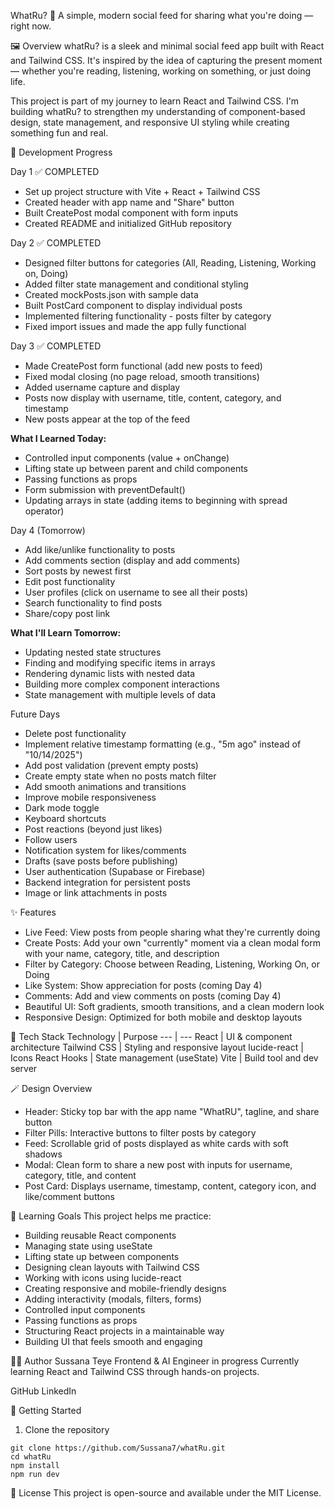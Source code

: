 WhatRu? 🌟
A simple, modern social feed for sharing what you're doing — right now.

🖼️ Overview
whatRu? is a sleek and minimal social feed app built with React and Tailwind CSS.
It's inspired by the idea of capturing the present moment — whether you're reading, listening, working on something, or just doing life.

This project is part of my journey to learn React and Tailwind CSS.
I'm building whatRu? to strengthen my understanding of component-based design, state management, and responsive UI styling while creating something fun and real.

📅 Development Progress

Day 1 ✅ COMPLETED
- Set up project structure with Vite + React + Tailwind CSS
- Created header with app name and "Share" button
- Built CreatePost modal component with form inputs
- Created README and initialized GitHub repository

Day 2 ✅ COMPLETED
- Designed filter buttons for categories (All, Reading, Listening, Working on, Doing)
- Added filter state management and conditional styling
- Created mockPosts.json with sample data
- Built PostCard component to display individual posts
- Implemented filtering functionality - posts filter by category
- Fixed import issues and made the app fully functional

Day 3 ✅ COMPLETED
- Made CreatePost form functional (add new posts to feed)
- Fixed modal closing (no page reload, smooth transitions)
- Added username capture and display
- Posts now display with username, title, content, category, and timestamp
- New posts appear at the top of the feed

**What I Learned Today:**
- Controlled input components (value + onChange)
- Lifting state up between parent and child components
- Passing functions as props
- Form submission with preventDefault()
- Updating arrays in state (adding items to beginning with spread operator)

Day 4 (Tomorrow)
- Add like/unlike functionality to posts
- Add comments section (display and add comments)
- Sort posts by newest first
- Edit post functionality
- User profiles (click on username to see all their posts)
- Search functionality to find posts
- Share/copy post link

**What I'll Learn Tomorrow:**
- Updating nested state structures
- Finding and modifying specific items in arrays
- Rendering dynamic lists with nested data
- Building more complex component interactions
- State management with multiple levels of data

Future Days
- Delete post functionality
- Implement relative timestamp formatting (e.g., "5m ago" instead of "10/14/2025")
- Add post validation (prevent empty posts)
- Create empty state when no posts match filter
- Add smooth animations and transitions
- Improve mobile responsiveness
- Dark mode toggle
- Keyboard shortcuts
- Post reactions (beyond just likes)
- Follow users
- Notification system for likes/comments
- Drafts (save posts before publishing)
- User authentication (Supabase or Firebase)
- Backend integration for persistent posts
- Image or link attachments in posts

✨ Features
- Live Feed: View posts from people sharing what they're currently doing
- Create Posts: Add your own "currently" moment via a clean modal form with your name, category, title, and description
- Filter by Category: Choose between Reading, Listening, Working On, or Doing
- Like System: Show appreciation for posts (coming Day 4)
- Comments: Add and view comments on posts (coming Day 4)
- Beautiful UI: Soft gradients, smooth transitions, and a clean modern look
- Responsive Design: Optimized for both mobile and desktop layouts

🧩 Tech Stack
Technology | Purpose
--- | ---
React | UI & component architecture
Tailwind CSS | Styling and responsive layout
lucide-react | Icons
React Hooks | State management (useState)
Vite | Build tool and dev server

🪄 Design Overview
- Header: Sticky top bar with the app name "WhatRU", tagline, and share button
- Filter Pills: Interactive buttons to filter posts by category
- Feed: Scrollable grid of posts displayed as white cards with soft shadows
- Modal: Clean form to share a new post with inputs for username, category, title, and content
- Post Card: Displays username, timestamp, content, category icon, and like/comment buttons

🎯 Learning Goals
This project helps me practice:
- Building reusable React components
- Managing state using useState
- Lifting state up between components
- Designing clean layouts with Tailwind CSS
- Working with icons using lucide-react
- Creating responsive and mobile-friendly designs
- Adding interactivity (modals, filters, forms)
- Controlled input components
- Passing functions as props
- Structuring React projects in a maintainable way
- Building UI that feels smooth and engaging

👩‍💻 Author
Sussana Teye
Frontend & AI Engineer in progress
Currently learning React and Tailwind CSS through hands-on projects.

GitHub
LinkedIn

🚀 Getting Started
1. Clone the repository
```
git clone https://github.com/Sussana7/whatRu.git
cd whatRu
npm install
npm run dev
```

📜 License
This project is open-source and available under the MIT License.
